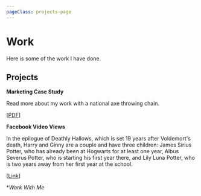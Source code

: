 ```yaml
---
pageClass: projects-page
---
```


# Work

Here is some of the work I have done.

## Projects

<ToggleDarkMode>

</ToggleDarkMode>

<ProjectCard image="/projects/2.png">

  
  **Marketing Case Study**
  
  Read more about my work with a national axe throwing chain. 
  
  [[PDF](https://drive.google.com/file/d/17jqV-qwtT0p3AIJOu9Zx-cP-LfX8zsLg/view?usp=sharing)] 

</ProjectCard>



<ProjectCard image="/projects/3.png">

  **Facebook Video Views**
  
  In the epilogue of Deathly Hallows, which is set 19 years after Voldemort's death, Harry and Ginny are a couple and have three children: James Sirius Potter, who has already been at Hogwarts for at least one year, Albus Severus Potter, who is starting his first year there, and Lily Luna Potter, who is two years away from her first year at the school.

  [[Link](https://www.google.com)]

</ProjectCard>

<ProjectCard>

**Work With Me*

</ProjectCard>

<style lang="stylus">

.projects-page
  background-color #fafbfc

</style>